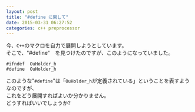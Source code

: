 ```yaml
---
layout: post
title: "#define に関して"
date: 2015-03-31 06:27:52
categories: c++ preprocessor
---
```

<p>今、<code>C++</code>のマクロを自力で展開しようとしています。<br>
そこで、"#define"　を見つけたのですが、このようになっていました。</p>

<pre><code>#ifndef  OuHolder_h
#define  OuHolder_h
</code></pre>

<p>このような"<code>#define</code>"は「<code>OuHolder_h</code>が定義されている」ということを表すようなのですが、<br>
これをどう展開すればよいか分かりません。<br>
どうすればいいでしょうか?</p>
